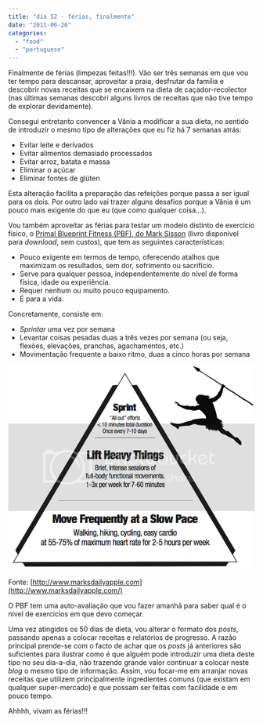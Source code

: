 ```yaml
---
title: "dia 52 - férias, finalmente"
date: "2011-06-26"
categories: 
  - "food"
  - "portuguese"
---
```


Finalmente de férias (limpezas feitas!!!). Vão ser três semanas em que vou ter tempo para descansar, aproveitar a praia, desfrutar da família e descobrir novas receitas que se encaixem na dieta de caçador-recolector (nas últimas semanas descobri alguns livros de receitas que não tive tempo de explorar devidamente).  

  

Consegui entretanto convencer a Vânia a modificar a sua dieta, no sentido de introduzir o mesmo tipo de alterações que eu fiz há 7 semanas atrás:

- Evitar leite e derivados
- Evitar alimentos demasiado processados
- Evitar arroz, batata e massa
- Eliminar o açúcar
- Eliminar fontes de glúten

Esta alteração facilita a preparação das refeições porque passa a ser igual para os dois. Por outro lado vai trazer alguns desafios porque a Vânia é um pouco mais exigente do que eu (que como qualquer coisa...).

  

Vou também aproveitar as férias para testar um modelo distinto de exercício físico, o [Primal Blueprint Fitness (PBF), do Mark Sisson](http://www.marksdailyapple.com/primal-blueprint-fitness/) (livro disponível para _download_, sem custos), que tem as seguintes características:

- Pouco exigente em termos de tempo, oferecendo atalhos que maximizam os resultados, sem dor, sofrimento ou sacrifício.
- Serve para qualquer pessoa, independentemente do nível de forma física, idade ou experiência.
- Requer nenhum ou muito pouco equipamento.
- É para a vida.

Concretamente, consiste em:

- _Sprintar_ uma vez por semana
- Levantar coisas pesadas duas a três vezes por semana (ou seja, flexões, elevações, pranchas, agachamentos, etc.)
- Movimentação frequente a baixo ritmo, duas a cinco horas por semana

  

[![](images/Picture4.png)](http://i247.photobucket.com/albums/gg158/MDA2008/MDA2009/Picture4.png)

  

Fonte: [http://www.marksdailyapple.com](http://www.marksdailyapple.com/)

  

O PBF tem uma auto-avaliação que vou fazer amanhã para saber qual é o nível de exercícios em que devo começar.

  

Uma vez atingidos os 50 dias de dieta, vou alterar o formato dos _posts_, passando apenas a colocar receitas e relatórios de progresso. A razão principal prende-se com o facto de achar que os _posts_ já anteriores são suficientes para ilustrar como é que alguém pode introduzir uma dieta deste tipo no seu dia-a-dia, não trazendo grande valor continuar a colocar neste _blog_ o mesmo tipo de informação. Assim, vou focar-me em arranjar novas receitas que utilizem principalmente ingredientes comuns (que existam em qualquer super-mercado) e que possam ser feitas com facilidade e em pouco tempo. 

  

Ahhhh, vivam as férias!!!
